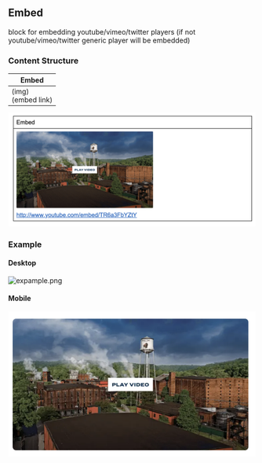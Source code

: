 ## Embed
block for embedding youtube/vimeo/twitter players (if not youtube/vimeo/twitter generic player will be embedded)

### Content Structure

| Embed                 |
|-----------------------|
| (img)<br>(embed link) |


![expample.png](../assets/embeded-author.png)

### Example

#### Desktop
![expample.png](../assets/embeded-desktop.png)

#### Mobile
![expample.png](../assets/embeded-mobile.png)
